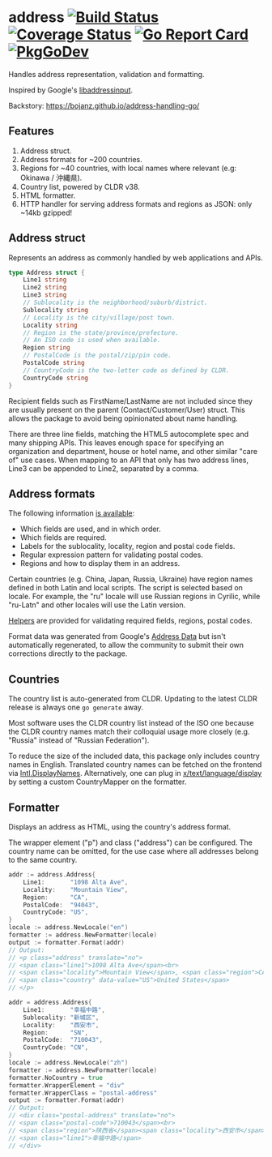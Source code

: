 # address [![Build Status](https://travis-ci.com/bojanz/address.png?branch=master)](https://travis-ci.com/bojanz/address) [![Coverage Status](https://coveralls.io/repos/github/bojanz/address/badge.svg?branch=master)](https://coveralls.io/github/bojanz/address?branch=master) [![Go Report Card](https://goreportcard.com/badge/github.com/bojanz/address)](https://goreportcard.com/report/github.com/bojanz/address) [![PkgGoDev](https://pkg.go.dev/badge/github.com/bojanz/address)](https://pkg.go.dev/github.com/bojanz/address)

Handles address representation, validation and formatting.

Inspired by Google's [libaddressinput](https://github.com/google/libaddressinput).

Backstory: https://bojanz.github.io/address-handling-go/

## Features

1. Address struct.
2. Address formats for ~200 countries.
3. Regions for ~40 countries, with local names where relevant (e.g: Okinawa / 沖縄県).
4. Country list, powered by CLDR v38.
5. HTML formatter.
6. HTTP handler for serving address formats and regions as JSON: only ~14kb gzipped!

## Address struct

Represents an address as commonly handled by web applications and APIs.

```go
type Address struct {
	Line1 string
	Line2 string
	Line3 string
	// Sublocality is the neighborhood/suburb/district.
	Sublocality string
	// Locality is the city/village/post town.
	Locality string
	// Region is the state/province/prefecture.
	// An ISO code is used when available.
	Region string
	// PostalCode is the postal/zip/pin code.
	PostalCode string
	// CountryCode is the two-letter code as defined by CLDR.
	CountryCode string
}
```

Recipient fields such as FirstName/LastName are not included since they are usually
present on the parent (Contact/Customer/User) struct. This allows the package
to avoid being opinionated about name handling.

There are three line fields, matching the HTML5 autocomplete spec and many shipping APIs.
This leaves enough space for specifying an organization and department, house or hotel
name, and other similar "care of" use cases. When mapping to an API that only has two address lines,
Line3 can be appended to Line2, separated by a comma.

## Address formats

The following information [is available](https://github.com/bojanz/address/blob/master/formats.go#L6):

- Which fields are used, and in which order.
- Which fields are required.
- Labels for the sublocality, locality, region and postal code fields.
- Regular expression pattern for validating postal codes.
- Regions and how to display them in an address.

Certain countries (e.g. China, Japan, Russia, Ukraine) have region names defined in both Latin and local scripts. The script is selected based on locale. For example, the "ru" locale will use Russian regions in Cyrilic, while "ru-Latn" and other locales will use the Latin version.

[Helpers](https://github.com/bojanz/address/blob/master/address.go#L61) are provided for validating required fields, regions, postal codes.

Format data was generated from Google's [Address Data](https://chromium-i18n.appspot.com/ssl-address) but isn't
automatically regenerated, to allow the community to submit their own corrections directly to the package.

## Countries

The country list is auto-generated from CLDR. 
Updating to the latest CLDR release is always one `go generate` away.

Most software uses the CLDR country list instead of the ISO one because the CLDR country names match their colloquial usage more closely (e.g. "Russia" instead of "Russian Federation"). 

To reduce the size of the included data, this package only includes country names in English.
Translated country names can be fetched on the frontend via [Intl.DisplayNames](https://developer.mozilla.org/en-US/docs/Web/JavaScript/Reference/Global_Objects/Intl/DisplayNames). Alternatively, one can plug in [x/text/language/display](https://pkg.go.dev/golang.org/x/text/language/display) by setting a custom CountryMapper on the formatter.

## Formatter

Displays an address as HTML, using the country's address format.

The wrapper element ("p") and class ("address") can be configured.
The country name can be omitted, for the use case where all addresses belong to the same country. 

```go
addr := address.Address{
    Line1:       "1098 Alta Ave",
    Locality:    "Mountain View",
    Region:      "CA",
    PostalCode:  "94043",
    CountryCode: "US",
}
locale := address.NewLocale("en")
formatter := address.NewFormatter(locale)
output := formatter.Format(addr)
// Output:
// <p class="address" translate="no">
// <span class="line1">1098 Alta Ave</span><br>
// <span class="locality">Mountain View</span>, <span class="region">CA</span> <span class="postal-code">94043</span><br>
// <span class="country" data-value="US">United States</span>
// </p>

addr = address.Address{
    Line1:       "幸福中路",
    Sublocality: "新城区",
    Locality:    "西安市",
    Region:      "SN",
    PostalCode:  "710043",
    CountryCode: "CN",
}
locale := address.NewLocale("zh")
formatter := address.NewFormatter(locale)
formatter.NoCountry = true
formatter.WrapperElement = "div"
formatter.WrapperClass = "postal-address"
output := formatter.Format(addr)
// Output:
// <div class="postal-address" translate="no">
// <span class="postal-code">710043</span><br>
// <span class="region">陕西省</span><span class="locality">西安市</span><span class="sublocality">新城区</span><br>
// <span class="line1">幸福中路</span>
// </div>
```